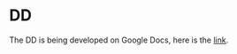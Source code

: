 # DD

The DD is being developed on Google Docs, here is the [link](https://docs.google.com/document/d/16PNvqyIBatIhbjf0CBal5UzAiTC4IvxA77OgqzNYgx0/edit?usp=sharing).
